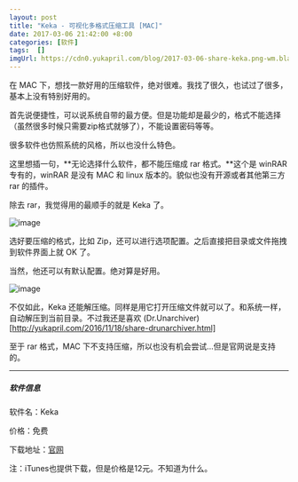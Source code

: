 ```yaml
---
layout: post
title: "Keka - 可视化多格式压缩工具 [MAC]"
date: 2017-03-06 21:42:00 +8:00
categories: [软件]
tags:  []
imgUrl: https://cdn0.yukapril.com/blog/2017-03-06-share-keka.png-wm.black
---
```


在 MAC 下，想找一款好用的压缩软件，绝对很难。我找了很久，也试过了很多，基本上没有特别好用的。

首先说便捷性，可以说系统自带的最方便。但是功能却是最少的，格式不能选择（虽然很多时候只需要zip格式就够了），不能设置密码等等。

很多软件也仿照系统的风格，所以也没什么特色。

这里想插一句，**无论选择什么软件，都不能压缩成 rar 格式。**这个是 winRAR 专有的，winRAR 是没有 MAC 和 linux 版本的。貌似也没有开源或者其他第三方 rar 的插件。

除去 rar，我觉得用的最顺手的就是 Keka 了。

![image](https://cdn0.yukapril.com/blog/2017-03-06-share-keka.png-wm.black)

选好要压缩的格式，比如 Zip，还可以进行选项配置。之后直接把目录或文件拖拽到软件界面上就 OK 了。

当然，他还可以有默认配置。绝对算是好用。

![image](https://cdn0.yukapril.com/blog/2017-03-06-share-keka2.png-wm.black)

不仅如此，Keka 还能解压缩。同样是用它打开压缩文件就可以了。和系统一样，自动解压到当前目录。不过我还是喜欢 (Dr.Unarchiver)[http://yukapril.com/2016/11/18/share-drunarchiver.html]

至于 rar 格式，MAC 下不支持压缩，所以也没有机会尝试...但是官网说是支持的。

---

##### 软件信息

软件名：Keka 

价格：免费

下载地址：[官网](http://www.kekaosx.com/en/)

注：iTunes也提供下载，但是价格是12元。不知道为什么。